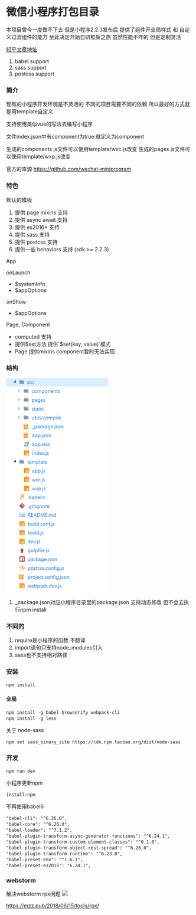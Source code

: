 # 微信小程序打包目录

本项目曾今一度做不下去 但是小程序2.2.3发布后 提供了组件开全局样式 和 自定义过滤组件的能力 至此决定开始自研框架之旅 虽然性能不咋的 但是定制灵活

[知乎文章地址](https://zhuanlan.zhihu.com/p/32905413)

1. babel support
2. sass support
3. postcss support

### 简介

现有的小程序开发环境是不灵活的 不同的项目需要不同的依赖 所以最好的方式就是用template自定义

支持使用类似vue的写法去编写小程序

文件index.json中有component为true 就定义为component

生成的components js文件可以使用template/wxc.js改变
生成的pages js文件可以使用template/wxp.js改变

官方的库源
https://github.com/wechat-miniprogram

### 特色

默认的模板
1. 提供 page mixins 支持
2. 提供 async await 支持
3. 提供 es2016+ 支持
4. 提供 sass 支持
5. 提供 postcss 支持
6. 提供一些 behaviors 支持 (sdk >= 2.2.3)

App

onLaunch

- $systemInfo
- $appOptions

onShow

- $appOptions

Page, Component

- computed 支持
- 提供$set方法  提供`$set(key, value)`模式
- Page 提供mixins  component暂时无法实现

### 结构

![](./doc/Screenshot.png)

1.  _package.json对应小程序目录里的package.json 支持动态修改 但不会去执行npm install

### 不同的

1. require是小程序的函数 不翻译
2. import语句只支持node_modules引入
3. sass也不支持相对路径

### 安装

```
npm install
```

#### 全局

```
npm install -g babel browserify webpack-cli
npm install -g less
```

关于 node-sass

```
npm set sass_binary_site https://cdn.npm.taobao.org/dist/node-sass
```

### 开发

```
npm run dev
```

小程序更新npm

```
install:npm
```

不再使用babel6
```
"babel-cli": "^6.26.0",
"babel-core": "^6.26.0",
"babel-loader": "^7.1.2",
"babel-plugin-transform-async-generator-functions": "^6.24.1",
"babel-plugin-transform-custom-element-classes": "^0.1.0",
"babel-plugin-transform-object-rest-spread": "^6.26.0",
"babel-plugin-transform-runtime": "^6.23.0",
"babel-preset-env": "^1.6.1",
"babel-preset-es2015": "6.24.1",
```

### webstorm

解决webstorm rpx问题
![](./doc/sed.png)

https://mzz.pub/2018/06/15/tools/rpx/
